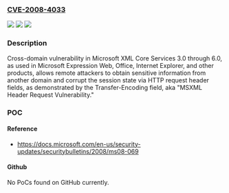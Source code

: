 ### [CVE-2008-4033](https://cve.mitre.org/cgi-bin/cvename.cgi?name=CVE-2008-4033)
![](https://img.shields.io/static/v1?label=Product&message=n%2Fa&color=blue)
![](https://img.shields.io/static/v1?label=Version&message=n%2Fa&color=blue)
![](https://img.shields.io/static/v1?label=Vulnerability&message=n%2Fa&color=brighgreen)

### Description

Cross-domain vulnerability in Microsoft XML Core Services 3.0 through 6.0, as used in Microsoft Expression Web, Office, Internet Explorer, and other products, allows remote attackers to obtain sensitive information from another domain and corrupt the session state via HTTP request header fields, as demonstrated by the Transfer-Encoding field, aka "MSXML Header Request Vulnerability."

### POC

#### Reference
- https://docs.microsoft.com/en-us/security-updates/securitybulletins/2008/ms08-069

#### Github
No PoCs found on GitHub currently.


